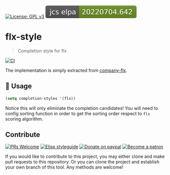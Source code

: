 [![License: GPL v3](https://img.shields.io/badge/License-GPL%20v3-blue.svg)](https://www.gnu.org/licenses/gpl-3.0)
[![JCS-ELPA](https://raw.githubusercontent.com/jcs-emacs/badges/master/elpa/v/flx-style.svg)](https://jcs-emacs.github.io/jcs-elpa/#/flx-style)

# flx-style
> Completion style for flx

[![CI](https://github.com/jcs-elpa/flx-style/actions/workflows/test.yml/badge.svg)](https://github.com/jcs-elpa/flx-style/actions/workflows/test.yml)

The implementation is simply extracted from [company-flx](https://github.com/PythonNut/company-flx).

## 🔨 Usage

```el
(setq completion-styles '(flx))
```

Notice this will only eliminate the completion candidates! You will need to config
sorting function in order to get the sorting order respect to `flx` scoring algorithm.

## Contribute

[![PRs Welcome](https://img.shields.io/badge/PRs-welcome-brightgreen.svg)](http://makeapullrequest.com)
[![Elisp styleguide](https://img.shields.io/badge/elisp-style%20guide-purple)](https://github.com/bbatsov/emacs-lisp-style-guide)
[![Donate on paypal](https://img.shields.io/badge/paypal-donate-1?logo=paypal&color=blue)](https://www.paypal.me/jcs090218)
[![Become a patron](https://img.shields.io/badge/patreon-become%20a%20patron-orange.svg?logo=patreon)](https://www.patreon.com/jcs090218)

If you would like to contribute to this project, you may either
clone and make pull requests to this repository. Or you can
clone the project and establish your own branch of this tool.
Any methods are welcome!
